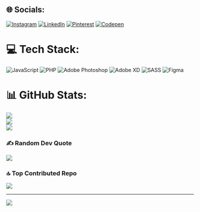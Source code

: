 
## 🌐 Socials:
[![Instagram](https://img.shields.io/badge/Instagram-%23E4405F.svg?logo=Instagram&logoColor=white)](https://instagram.com/raheemalzeeshan) [![LinkedIn](https://img.shields.io/badge/LinkedIn-%230077B5.svg?logo=linkedin&logoColor=white)](https://linkedin.com/in/raheemalzeeshan) [![Pinterest](https://img.shields.io/badge/Pinterest-%23E60023.svg?logo=Pinterest&logoColor=white)](https://pinterest.com/raheemalzeeshan) [![Codepen](https://img.shields.io/badge/Codepen-000000?style=for-the-badge&logo=codepen&logoColor=white)](https://codepen.io/raheemalzeeshan) 

# 💻 Tech Stack:
![JavaScript](https://img.shields.io/badge/javascript-%23323330.svg?style=for-the-badge&logo=javascript&logoColor=%23F7DF1E) ![PHP](https://img.shields.io/badge/php-%23777BB4.svg?style=for-the-badge&logo=php&logoColor=white) ![Adobe Photoshop](https://img.shields.io/badge/adobephotoshop-%2331A8FF.svg?style=for-the-badge&logo=adobephotoshop&logoColor=white) ![Adobe XD](https://img.shields.io/badge/Adobe%20XD-470137?style=for-the-badge&logo=Adobe%20XD&logoColor=#FF61F6) ![SASS](https://img.shields.io/badge/SASS-hotpink.svg?style=for-the-badge&logo=SASS&logoColor=white) 	![Figma](https://img.shields.io/badge/figma-%23F24E1E.svg?style=for-the-badge&logo=figma&logoColor=white)
# 📊 GitHub Stats:
![](https://github-readme-stats.vercel.app/api?username=raheemalzeeshan&theme=default&hide_border=true&include_all_commits=false&count_private=false)<br/>
![](https://github-readme-streak-stats.herokuapp.com/?user=raheemalzeeshan&theme=default&hide_border=true)<br/>
![](https://github-readme-stats.vercel.app/api/top-langs/?username=raheemalzeeshan&theme=default&hide_border=true&include_all_commits=false&count_private=false&layout=compact)

### ✍️ Random Dev Quote
![](https://quotes-github-readme.vercel.app/api?type=horizontal&theme=radical)

### 🔝 Top Contributed Repo
![](https://github-contributor-stats.vercel.app/api?username=raheemalzeeshan&limit=5&theme=flat&combine_all_yearly_contributions=true)

---
[![](https://visitcount.itsvg.in/api?id=raheemalzeeshan&icon=2&color=1)](https://visitcount.itsvg.in)
